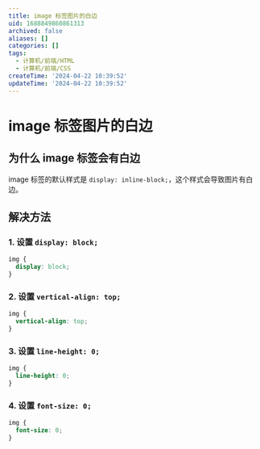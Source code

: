 ```yaml
---
title: image 标签图片的白边
uid: 1688849860861313
archived: false
aliases: []
categories: []
tags:
  - 计算机/前端/HTML
  - 计算机/前端/CSS
createTime: '2024-04-22 10:39:52'
updateTime: '2024-04-22 10:39:52'
---
```


# image 标签图片的白边

## 为什么 image 标签会有白边

image 标签的默认样式是 `display: inline-block;`，这个样式会导致图片有白边。

## 解决方法

### 1. 设置 `display: block;`

```css
img {
  display: block;
}
```

### 2. 设置 `vertical-align: top;`

```css
img {
  vertical-align: top;
}
```

### 3. 设置 `line-height: 0;`

```css
img {
  line-height: 0;
}
```

### 4. 设置 `font-size: 0;`

```css
img {
  font-size: 0;
}
```
